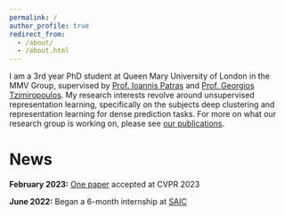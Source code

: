 ```yaml
---
permalink: /
author_profile: true
redirect_from: 
  - /about/
  - /about.html
---
```


I am a 3rd year PhD student at Queen Mary University of London in the MMV Group, supervised by [Prof. Ioannis Patras](https://sites.google.com/view/ioannispatras/home) and [Prof. Georgios Tzimiropoulos](https://ytzimiro.github.io/). My research interests revolve around unsupervised representation learning, specifically on the subjects deep clustering and representation learning for dense prediction tasks. For more on what our research group is working on, please see [our publications](http://www.eecs.qmul.ac.uk/~ioannisp/publications/).

# News
**February 2023:** [One paper](https://arxiv.org/abs/2304.01042) accepted at CVPR 2023

**June 2022:** Began a 6-month internship at [SAIC](https://research.samsung.com/aicenter_cambridge)

